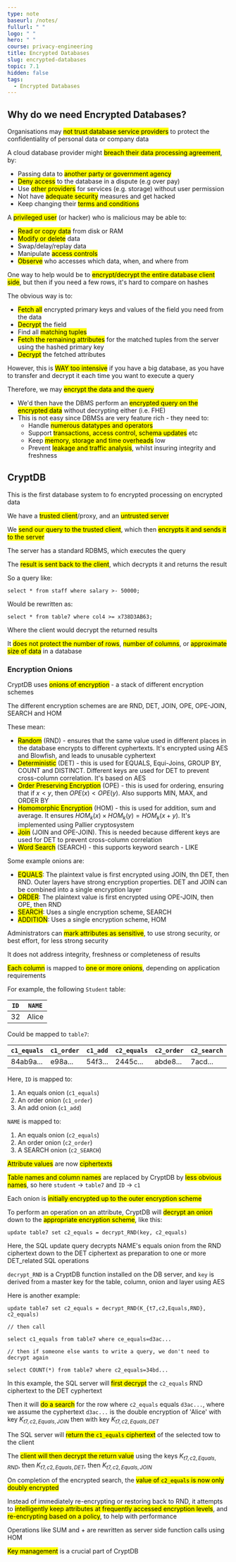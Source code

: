 ```yaml
---
type: note
baseurl: /notes/
fullurl: " "
logo: " "
hero: " "
course: privacy-engineering
title: Encrypted Databases
slug: encrypted-databases
topic: 7.1
hidden: false
tags:
  - Encrypted Databases
---
```


## Why do we need Encrypted Databases?

Organisations may <mark>not trust database service providers</mark> to protect the confidentiality of personal data or company data

A cloud database provider might <mark>breach their data processing agreement</mark>, by:

- Passing data to <mark>another party or government agency</mark>
- <mark>Deny access</mark> to the database in a dispute (e.g over pay)
- Use <mark>other providers</mark> for services (e.g. storage) without user permission
- Not have <mark>adequate security</mark> measures and get hacked
- Keep changing their <mark>terms and conditions</mark>

A <mark>privileged user</mark> (or hacker) who is malicious may be able to:

- <mark>Read or copy data</mark> from disk or RAM
- <mark>Modify or delete</mark> data
- Swap/delay/replay data
- Manipulate <mark>access controls</mark>
- <mark>Observe</mark> who accesses which data, when, and where from

One way to help would be to <mark>encrypt/decrypt the entire database client side</mark>, but then if you need a few rows, it's hard to compare on hashes

The obvious way is to:

- <mark>Fetch all</mark> encrypted primary keys and values of the field you need from the data
- <mark>Decrypt</mark> the field
- Find all <mark>matching tuples</mark>
- <mark>Fetch the remaining attributes</mark> for the matched tuples from the server using the hashed primary key
- <mark>Decrypt</mark> the fetched attributes

However, this is <mark>WAY too intensive</mark> if you have a big database, as you have to transfer and decrypt it each time you want to execute a query

Therefore, we may <mark>encrypt the data and the query</mark>

- We'd then have the DBMS perform an <mark>encrypted query on the encrypted data</mark> without decrypting either (i.e. FHE)
- This is not easy since DBMSs are very feature rich - they need to:
  - Handle <mark>numerous datatypes and operators</mark>
  - Support <mark>transactions, access control, schema updates</mark> etc
  - Keep <mark>memory, storage and time overheads</mark> low
  - Prevent <mark>leakage and traffic analysis</mark>, whilst insuring integrity and freshness

## CryptDB

This is the first database system to fo encrypted processing on encrypted data

We have a <mark>trusted client</mark>/proxy, and an <mark>untrusted server</mark>

We <mark>send our query to the trusted client</mark>, which then <mark>encrypts it and sends it to the server</mark>

The server has a standard RDBMS, which executes the query

The <mark>result is sent back to the client</mark>, which decrypts it and returns the result

So a query like:

```
select * from staff where salary >- 50000;
```

Would be rewritten as:

```
select * from table7 where col4 >= x738D3AB63;
```

Where the client would decrypt the returned results

It <mark>does not protect the number of rows</mark>, <mark>number of columns</mark>, or <mark>approximate size of data</mark> in a database

### Encryption Onions

CryptDB uses <mark>onions of encryption</mark> - a stack of different encryption schemes

The different encryption schemes are are RND, DET, JOIN, OPE, OPE-JOIN, SEARCH and HOM

These mean:

- <mark>Random</mark> (RND) - ensures that the same value used in different places in the database encrypts to different cyphertexts. It's encrypted using AES and Blowfish, and leads to unusable cyphertext
- <mark>Deterministic</mark> (DET) - this is used for EQUALS, Equi-Joins, GROUP BY, COUNT and DISTINCT. Different keys are used for DET to prevent cross-column correlation. It's based on AES
- <mark>Order Preserving Encryption</mark> (OPE) - this is used for ordering, ensuring that if $x<y$, then $OPE(x) < OPE(y)$. Also supports MIN, MAX, and ORDER BY
- <mark>Homomorphic Encryption</mark> (HOM) - this is used for addition, sum and average. It ensures $HOM_k(x) \times HOM_k(y) = HOM_k(x+y)$. It's implemented using Pallier cryptosystem
- <mark>Join</mark> (JOIN and OPE-JOIN). This is needed because different keys are used for DET to prevent cross-column correlation
- <mark>Word Search</mark> (SEARCH) - this supports keyword search - LIKE

Some example onions are:

- <mark>EQUALS</mark>: The plaintext value is first encrypted using JOIN, thn DET, then RND. Outer layers have strong encryption properties. DET and JOIN can be combined into a single encryption layer
- <mark>ORDER</mark>: The plaintext value is first encrypted using OPE-JOIN, then OPE, then RND
- <mark>SEARCH</mark>: Uses a single encryption scheme, SEARCH
- <mark>ADDITION</mark>: Uses a single encryption scheme, HOM

Administrators can <mark>mark attributes as sensitive</mark>, to use strong security, or best effort, for less strong security

It does not address integrity, freshness or completeness of results

<mark>Each column</mark> is mapped to <mark>one or more onions</mark>, depending on application requirements

For example, the following `Student` table:

| `ID` | `NAME` |
| ---- | ------ |
| 32   | Alice  |

Could be mapped to `table7`:

| `c1_equals` | `c1_order` | `c1_add` | `c2_equals` | `c2_order` | `c2_search` |
| ----------- | ---------- | -------- | ----------- | ---------- | ----------- |
| 84ab9a...   | e98a...    | 54f3...  | 2445c...    | abde8...   | 7acd...     |

Here, `ID` is mapped to:

1. An equals onion (`c1_equals`)
2. An order onion (`c1_order`)
3. An add onion (`c1_add`)

`NAME` is mapped to:

1. An equals onion (`c2_equals`)
2. An order onion (`c2_order`)
3. A SEARCH onion (`c2_SEARCH`)

<mark>Attribute values</mark> are now <mark>ciphertexts</mark>

<mark>Table names and column names</mark> are replaced by CryptDB by <mark>less obvious names</mark>, so here `student` $\rightarrow$ `table7` and `ID` $\rightarrow$ `c1`

Each onion is <mark>initially encrypted up to the outer encryption scheme</mark>

To perform an operation on an attribute, CryptDB will <mark>decrypt an onion</mark> down to the <mark>appropriate encryption scheme</mark>, like this:

```
update table7 set c2_equals = decrypt_RND(key, c2_equals)
```

Here, the SQL update query decrypts NAME's equals onion from the RND ciphertext down to the DET ciphertext as preparation to one or more DET_related SQL operations

`decrypt_RND` is a CryptDB function installed on the DB server, and `key` is derived from a master key for the table, column, onion and layer using AES

Here is another example:

```
update table7 set c2_equals = decrypt_RND(K_{t7,c2,Equals,RND}, c2_equals)

// then call

select c1_equals from table7 where ce_equals=d3ac...

// then if someone else wants to write a query, we don't need to decrypt again

select COUNT(*) from table7 where c2_equals=34bd...
```

In this example, the SQL server will <mark>first decrypt</mark> the `c2_equals` RND ciphertext to the DET cyphertext

Then it will <mark>do a search</mark> for the row where `c2_equals` equals `d3ac...`, where we assume the cyphertext `d3ac...` is the double encryption of 'Alice' with key $K_{t7,c2,Equals,JOIN}$ then with key $K_{t7,c2,Equals,DET}$

The SQL server will <mark>return the `c1_equals` ciphertext</mark> of the selected tow to the client

The <mark>client will then decrypt the return value</mark> using the keys $K_{t7,c2,Equals,RND}$, then $K_{t7,c2,Equals,DET}$, then $K_{t7,c2,Equals,JOIN}$

On completion of the encrypted search, the <mark>value of `c2_equals` is now only doubly encrypted</mark>

Instead of immediately re-encrypting or restoring back to RND, it attempts to <mark>intelligently keep attributes at frequently accessed encryption levels</mark>, and <mark>re-encrypting based on a policy</mark>, to help with performance

Operations like SUM and + are rewritten as server side function calls using HOM

<mark>Key management</mark> is a crucial part of CryptDB
